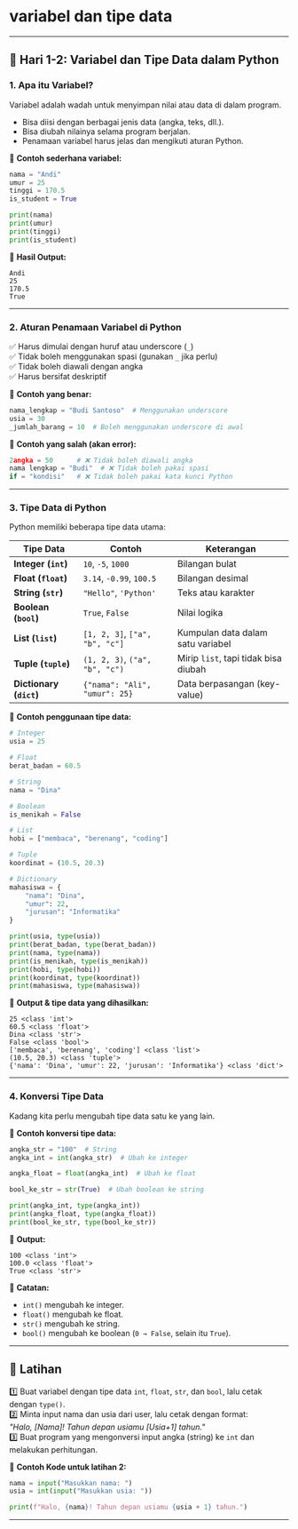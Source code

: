 # **variabel dan tipe data**

---

## **📌 Hari 1-2: Variabel dan Tipe Data dalam Python**  

### **1. Apa itu Variabel?**  
Variabel adalah wadah untuk menyimpan nilai atau data di dalam program.  
- Bisa diisi dengan berbagai jenis data (angka, teks, dll.).  
- Bisa diubah nilainya selama program berjalan.  
- Penamaan variabel harus jelas dan mengikuti aturan Python.  

🔹 **Contoh sederhana variabel:**
```python
nama = "Andi"
umur = 25
tinggi = 170.5
is_student = True

print(nama)
print(umur)
print(tinggi)
print(is_student)
```
📌 **Hasil Output:**  
```
Andi  
25  
170.5  
True  
```

---

### **2. Aturan Penamaan Variabel di Python**  
✅ Harus dimulai dengan huruf atau underscore (`_`)  
✅ Tidak boleh menggunakan spasi (gunakan `_` jika perlu)  
✅ Tidak boleh diawali dengan angka  
✅ Harus bersifat deskriptif  

🔹 **Contoh yang benar:**
```python
nama_lengkap = "Budi Santoso"  # Menggunakan underscore
usia = 30
_jumlah_barang = 10  # Boleh menggunakan underscore di awal
```
🔹 **Contoh yang salah (akan error):**
```python
2angka = 50      # ❌ Tidak boleh diawali angka
nama lengkap = "Budi"  # ❌ Tidak boleh pakai spasi
if = "kondisi"   # ❌ Tidak boleh pakai kata kunci Python
```

---

### **3. Tipe Data di Python**  
Python memiliki beberapa tipe data utama:  

| Tipe Data  | Contoh | Keterangan |
|------------|--------|------------|
| **Integer (`int`)** | `10`, `-5`, `1000` | Bilangan bulat |
| **Float (`float`)** | `3.14`, `-0.99`, `100.5` | Bilangan desimal |
| **String (`str`)** | `"Hello"`, `'Python'` | Teks atau karakter |
| **Boolean (`bool`)** | `True`, `False` | Nilai logika |
| **List (`list`)** | `[1, 2, 3]`, `["a", "b", "c"]` | Kumpulan data dalam satu variabel |
| **Tuple (`tuple`)** | `(1, 2, 3)`, `("a", "b", "c")` | Mirip `list`, tapi tidak bisa diubah |
| **Dictionary (`dict`)** | `{"nama": "Ali", "umur": 25}` | Data berpasangan (key-value) |

🔹 **Contoh penggunaan tipe data:**
```python
# Integer
usia = 25

# Float
berat_badan = 60.5

# String
nama = "Dina"

# Boolean
is_menikah = False

# List
hobi = ["membaca", "berenang", "coding"]

# Tuple
koordinat = (10.5, 20.3)

# Dictionary
mahasiswa = {
    "nama": "Dina",
    "umur": 22,
    "jurusan": "Informatika"
}

print(usia, type(usia))
print(berat_badan, type(berat_badan))
print(nama, type(nama))
print(is_menikah, type(is_menikah))
print(hobi, type(hobi))
print(koordinat, type(koordinat))
print(mahasiswa, type(mahasiswa))
```
📌 **Output & tipe data yang dihasilkan:**  
```
25 <class 'int'>  
60.5 <class 'float'>  
Dina <class 'str'>  
False <class 'bool'>  
['membaca', 'berenang', 'coding'] <class 'list'>  
(10.5, 20.3) <class 'tuple'>  
{'nama': 'Dina', 'umur': 22, 'jurusan': 'Informatika'} <class 'dict'>  
```

---

### **4. Konversi Tipe Data**  
Kadang kita perlu mengubah tipe data satu ke yang lain.  

🔹 **Contoh konversi tipe data:**
```python
angka_str = "100"  # String
angka_int = int(angka_str)  # Ubah ke integer

angka_float = float(angka_int)  # Ubah ke float

bool_ke_str = str(True)  # Ubah boolean ke string

print(angka_int, type(angka_int))
print(angka_float, type(angka_float))
print(bool_ke_str, type(bool_ke_str))
```
📌 **Output:**  
```
100 <class 'int'>  
100.0 <class 'float'>  
True <class 'str'>  
```
📌 **Catatan:**  
- `int()` mengubah ke integer.  
- `float()` mengubah ke float.  
- `str()` mengubah ke string.  
- `bool()` mengubah ke boolean (`0 → False`, selain itu `True`).  

---

## **📝 Latihan**  
1️⃣ Buat variabel dengan tipe data `int`, `float`, `str`, dan `bool`, lalu cetak dengan `type()`.  
2️⃣ Minta input nama dan usia dari user, lalu cetak dengan format:  
   _"Halo, [Nama]! Tahun depan usiamu [Usia+1] tahun."_  
3️⃣ Buat program yang mengonversi input angka (string) ke `int` dan melakukan perhitungan.  

🔹 **Contoh Kode untuk latihan 2:**
```python
nama = input("Masukkan nama: ")
usia = int(input("Masukkan usia: "))

print(f"Halo, {nama}! Tahun depan usiamu {usia + 1} tahun.")
```

---
